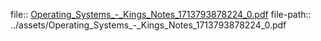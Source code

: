 file:: [Operating_Systems_-_Kings_Notes_1713793878224_0.pdf](../assets/Operating_Systems_-_Kings_Notes_1713793878224_0.pdf)
file-path:: ../assets/Operating_Systems_-_Kings_Notes_1713793878224_0.pdf
